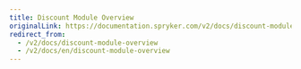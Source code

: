 ```yaml
---
title: Discount Module Overview
originalLink: https://documentation.spryker.com/v2/docs/discount-module-overview
redirect_from:
  - /v2/docs/discount-module-overview
  - /v2/docs/en/discount-module-overview
---
```



